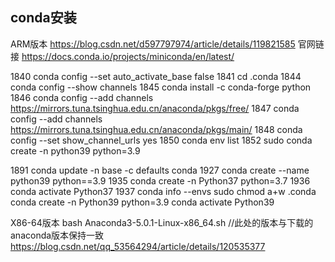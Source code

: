 <!--
 * @Descripttion: 
 * @Author: Jack
 * @Date: 2024-01-24 21:43:31
 * @LastEditors: Jack
 * @LastEditTime: 2024-01-24 21:52:01
-->
## conda安装
ARM版本
https://blog.csdn.net/d597797974/article/details/119821585
官网链接
https://docs.conda.io/projects/miniconda/en/latest/

 1840  conda config --set auto_activate_base false
 1841  cd .conda
 1844  conda config --show channels
 1845  conda install -c conda-forge python
 1846  conda config --add channels https://mirrors.tuna.tsinghua.edu.cn/anaconda/pkgs/free/
 1847  conda config --add channels https://mirrors.tuna.tsinghua.edu.cn/anaconda/pkgs/main/
 1848  conda config --set show_channel_urls yes
 1850  conda env list
 1852  sudo conda create -n python39 python=3.9

 1891  conda update -n base -c defaults conda
 1927  conda create --name python39 python==3.9
 1935  conda create -n Python37 python=3.7
 1936  conda activate Python37
 1937  conda info --envs
  sudo chmod a+w .conda
 conda create -n Python39 python=3.9
  conda activate Python39


X86-64版本
bash Anaconda3-5.0.1-Linux-x86_64.sh
//此处的版本与下载的anaconda版本保持一致
https://blog.csdn.net/qq_53564294/article/details/120535377